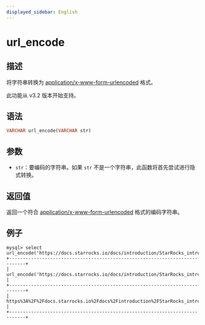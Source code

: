 ```yaml
---
displayed_sidebar: English
---
```


# url_encode

## 描述

将字符串转换为 [application/x-www-form-urlencoded](https://www.w3.org/TR/html4/interact/forms.html#h-17.13.4.1) 格式。

此功能从 v3.2 版本开始支持。

## 语法

```haskell
VARCHAR url_encode(VARCHAR str)
```

## 参数

- `str`：要编码的字符串。如果 `str` 不是一个字符串，此函数将首先尝试进行隐式转换。

## 返回值

返回一个符合 [application/x-www-form-urlencoded](https://www.w3.org/TR/html4/interact/forms.html#h-17.13.4.1) 格式的编码字符串。

## 例子

```plaintext
mysql> select url_encode('https://docs.starrocks.io/docs/introduction/StarRocks_intro/');
+----------------------------------------------------------------------------+
| url_encode('https://docs.starrocks.io/docs/introduction/StarRocks_intro/') |
+----------------------------------------------------------------------------+
| https%3A%2F%2Fdocs.starrocks.io%2Fdocs%2Fintroduction%2FStarRocks_intro%2F |
+----------------------------------------------------------------------------+